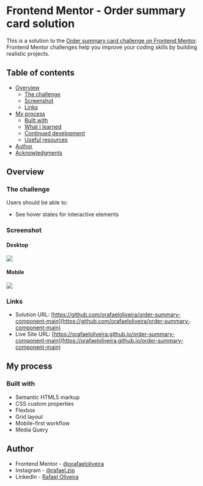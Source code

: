# Frontend Mentor - Order summary card solution

This is a solution to the [Order summary card challenge on Frontend Mentor](https://www.frontendmentor.io/challenges/order-summary-component-QlPmajDUj). Frontend Mentor challenges help you improve your coding skills by building realistic projects.

## Table of contents

- [Overview](#overview)
  - [The challenge](#the-challenge)
  - [Screenshot](#screenshot)
  - [Links](#links)
- [My process](#my-process)
  - [Built with](#built-with)
  - [What I learned](#what-i-learned)
  - [Continued development](#continued-development)
  - [Useful resources](#useful-resources)
- [Author](#author)
- [Acknowledgments](#acknowledgments)

## Overview

### The challenge

Users should be able to:

- See hover states for interactive elements

### Screenshot

#### Desktop

![](https://i.imgur.com/q0nFFs8.png)

#### Mobile

![](https://i.imgur.com/qzcpE4d.png)

### Links

- Solution URL: [https://github.com/orafaeloliveira/order-summary-component-main](https://github.com/orafaeloliveira/order-summary-component-main)
- Live Site URL: [https://orafaeloliveira.github.io/order-summary-component-main](https://orafaeloliveira.github.io/order-summary-component-main)

## My process

### Built with

- Semantic HTML5 markup
- CSS custom properties
- Flexbox
- Grid layout
- Mobile-first workflow
- Media Query

## Author

- Frontend Mentor - [@orafaeloliveira](https://www.frontendmentor.io/profile/orafaeloliveira)
- Instagram - [@rafael.zip](https://www.instagram.com/rafael.zip)
- LinkedIn - [Rafael Oliveira](https://www.linkedin.com/in/rafaeloliveira-ds/)
